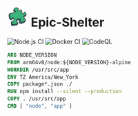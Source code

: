 # ![Grafana Screenshot](public/favicon.ico) Epic-Shelter 


![Node.js CI](https://github.com/Vizzyy/epic-shelter/workflows/Node.js%20CI/badge.svg?branch=master)
![Docker CI](https://github.com/vizzyy-org/epic-shelter/workflows/Docker%20CI/badge.svg?branch=master) 
![CodeQL](https://github.com/vizzyy-org/epic-shelter/workflows/CodeQL/badge.svg?branch=master) 

```dockerfile
ARG NODE_VERSION
FROM arm64v8/node:${NODE_VERSION}-alpine
WORKDIR /usr/src/app
ENV TZ America/New_York
COPY package*.json ./
RUN npm install --silent --production
COPY . /usr/src/app
CMD [ "node", "app" ]
```
